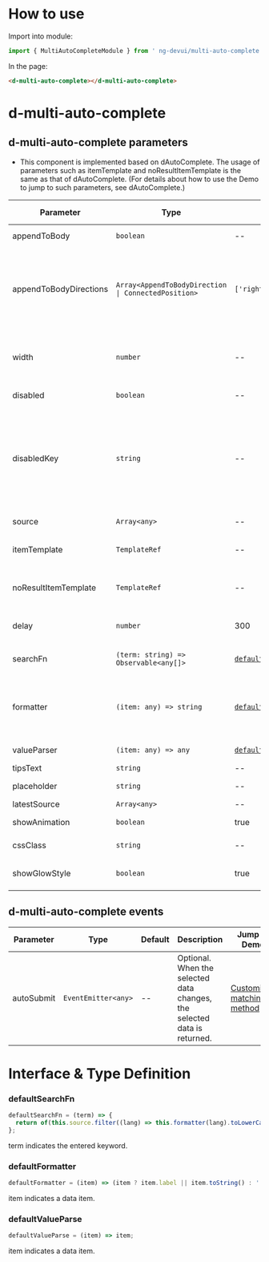 # How to use

Import into module:

```ts
import { MultiAutoCompleteModule } from ' ng-devui/multi-auto-complete';
```

In the page:

```html
<d-multi-auto-complete></d-multi-auto-complete>
```

# d-multi-auto-complete

## d-multi-auto-complete parameters

- This component is implemented based on dAutoComplete. The usage of parameters such as itemTemplate and noResultItemTemplate is the same as that of dAutoComplete. (For details about how to use the Demo to jump to such parameters, see dAutoComplete.)

| Parameter              | Type                                                | Default                                       | Description                                                                                                                                                                                                                               | Jump to Demo                                           | Global Config |
| ---------------------- | --------------------------------------------------- | --------------------------------------------- | ----------------------------------------------------------------------------------------------------------------------------------------------------------------------------------------------------------------------------------------- | ------------------------------------------------------ | ------------- |
| appendToBody           | `boolean`                                           | --                                            | Optional. AppendToBody                                                                                                                                                                                                                    | [Basic usage](demo#basic-usage)                        |
| appendToBodyDirections | `Array<AppendToBodyDirection \| ConnectedPosition>` | `['rightDown','leftDown','rightUp','leftUp']` | Optional. The first position in the array is preferred for the direction array, for details about AppendToBodyDirection and ConnectedPosition, see dropdown                                                                               | [Basic usage](demo#basic-usage)                        |
| width                  | `number`                                            | --                                            | Optional. Controls the width of the drop-down list box. This parameter is used with appendToBody (`px`)                                                                                                                                   |                                                        |
| disabled               | `boolean`                                           | --                                            | Optional. Indicating whether to disable it                                                                                                                                                                                                | [Disabled](demo#auto-complete-disabled)                |
| disabledKey            | `string`                                            | --                                            | Optional. Disable a single option. If the input resource source option type is an object, for example, disabled, and the disabled attribute of the object is true, for example, {label: xxx, disabled: true}, this option will be disabled | [Disabled](demo#auto-disable)                          |
| source                 | `Array<any>`                                        | --                                            | Optional. Data list                                                                                                                                                                                                                       | [Basic usage](demo#basic-usage)                        |
| itemTemplate           | `TemplateRef`                                       | --                                            | Optional. The drop-down list box contains a template.                                                                                                                                                                                     | [Customized template display](demo#auto-custom)        |
| noResultItemTemplate   | `TemplateRef`                                       | --                                            | Optional. Template for displaying the result when the result does not exist                                                                                                                                                               | [Customized template display](demo#auto-custom)        |
| delay                  | `number`                                            | 300                                           | Optional. The query starts after the specified delay milliseconds (`ms`)                                                                                                                                                                  | [Customized template display](demo#auto-custom)        |
| searchFn               | `(term: string) => Observable<any[]>`               | [`defaultSearchFn`](#defaultsearchfn)         | Optional. Customized search filtering                                                                                                                                                                                                     | [Customized matching method](demo#auto-complete-array) |
| formatter              | `(item: any) => string`                             | [`defaultFormatter`](#defaultformatter)       | : Optional. Customize the display content of item data. By default, item.label or item.toString() is displayed.                                                                                                                           | [Disabled](demo#auto-disable)                          |
| valueParser            | `(item: any) => any`                                | [`defaultValueParse`](#defaultvalueparse)     | Optional. Converts the selected data                                                                                                                                                                                                      | [Enable lazy loading](demo#auto-lazy-load)             |
| tipsText               | `string`                                            | --                                            | Optional. Prompt text                                                                                                                                                                                                                     | [Disabled](demo#auto-disable)                          |
| placeholder            | `string`                                            | --                                            | Optional. Placeholder                                                                                                                                                                                                                     | [Basic usage](demo#basic-usage)                        |
| latestSource           | `Array<any>`                                        | --                                            | Optional. Latest input                                                                                                                                                                                                                    | [Last input](demo#auto-latest)                         |
| showAnimation          | `boolean`                                           | true                                          | optional. Whether to enable animation.                                                                                                                                                                                                    |                                                        | ✔             |
| cssClass               | `string`                                            | --                                            | Optional. ClassName of the input.                                                                                                                                                                                                         |
| showGlowStyle | `boolean` | true | (Optional) Indicates whether to display the floating glow effect.|

## d-multi-auto-complete events

| Parameter  | Type                | Default | Description                                                              | Jump to Demo                                           |
| ---------- | ------------------- | ------- | ------------------------------------------------------------------------ | ------------------------------------------------------ |
| autoSubmit | `EventEmitter<any>` | --      | Optional. When the selected data changes, the selected data is returned. | [Customized matching method](demo#auto-complete-array) |

# Interface & Type Definition

### defaultSearchFn

```ts
defaultSearchFn = (term) => {
  return of(this.source.filter((lang) => this.formatter(lang).toLowerCase().indexOf(term.toLowerCase()) !== -1));
};
```

term indicates the entered keyword.

### defaultFormatter

```ts
defaultFormatter = (item) => (item ? item.label || item.toString() : '');
```

item indicates a data item.

### defaultValueParse

```ts
defaultValueParse = (item) => item;
```

item indicates a data item.
